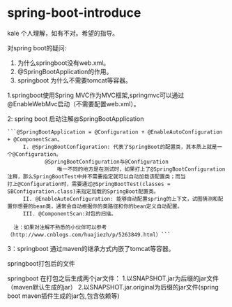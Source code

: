 # spring-boot-introduce

kale 个人理解，如有不对。希望的指导。

对spring boot的疑问:
  1. 为什么springboot没有web.xml。
  2. @SpringBootApplication的作用。
  3. springboot 为什么不需要tomcat等容器。
  
1.springboot使用Spring MVC作为MVC框架,springmvc可以通过@EnableWebMvc启动（不需要配置web.xml）。     

2:
 spring boot 启动注解@SpringBootApplication
 
    ```@SpringBootApplication = @Configuration + @EnableAutoConfiguration + @ComponentScan。
         I. @SpringBootConfiguration: 代表了SpringBoot的配置类，其本质上就是一个@Configuration。
                @SpringBootConfiguration与@Configuration
                    唯一不同的地方是在测试时，如果打上了@SpringBootConfiguration注释，那么SpringBootTest中并不需要指定就可以自动加载该配置类；而当                     打上@Configuration时，需要通过@SpringBootTest(classes = SBConfiguration.class)来指定加载的SpringBoot配置类。
         II. @EnableAutoConfiguration: 能够自动配置spring的上下文，试图猜测和配置你想要的bean类，通常会自动根据你的类路径和你的bean定义自动配置。
         III. @ComponentScan:对包的扫描。
         
      注：如果对注解不熟悉的小伙伴可以参考（http://www.cnblogs.com/huajiezh/p/5263849.html）```
       
3：springboot 通过maven的继承方式内嵌了tomcat等容器。

springboot打包后的文件
  
  springboot 在打包之后生成两个jar文件：
    1.以SNAPSHOT.jar为后缀的jar文件（maven默认生成的jar）
    2.以SNAPSHOT.jar.original为后缀的jar文件(spring boot maven插件生成的jar包,包含依赖等)
 
